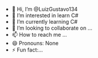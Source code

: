 - 👋 Hi, I’m @LuizGustavo134
- 👀 I’m interested in learn C#
- 🌱 I’m currently learning C#
- 💞️ I’m looking to collaborate on ...
- 📫 How to reach me ...
- 😄 Pronouns: None
- ⚡ Fun fact:...

<!---
LuizGustavo134/LuizGustavo134 is a ✨ special ✨ repository because its `README.md` (this file) appears on your GitHub profile.
You can click the Preview link to take a look at your changes.
--->
